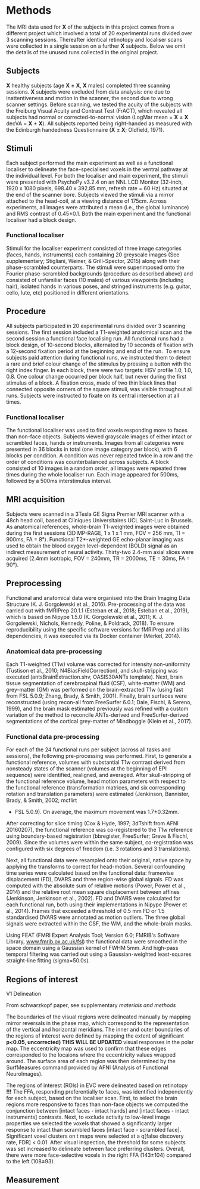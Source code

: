 # Methods
The MRI data used for **X** of the subjects in this project comes from a
different project which involved a total of 20 experimental runs divided over 3
scanning sessions. Thereafter identical retinotopy and localiser scans were
collected in a single session on a further **X** subjects. Below we omit the
details of the unused runs collected in the original project. 

## Subjects
**X** healthy subjects (age **X** ± **X**, **X** males) completed three
scanning sessions. **X** subjects were excluded from data analysis: one due to
inattentiveness and motion in the scanner, the second due to wrong scanner
settings. Before scanning, we tested the acuity of the subjects with the
Freiburg Visual Acuity and Contrast Test (FrACT), which revealed all subjects
had normal or corrected-to-normal vision (LogMar mean = **X** ± **X** decVA =
**X** ± **X**). All subjects reported being right-handed as measured with the
Edinburgh handedness Questionnaire (**X** ± **X**; Oldfield, 1971).

## Stimuli
Each subject performed the main experiment as well as a functional localiser to
delineate the face-specialised voxels in the ventral pathway at the individual
level. For both the localiser and main experiment, the stimuli were presented
with PsychoPy v3.2.4 on an NNL LCD Monitor (32-inch, 1920 x 1080 pixels, 698.40
x 392.85 mm, refresh rate = 60 Hz) situated at the end of the scanner bore.
Subjects viewed the stimuli via a mirror attached to the head-coil, at a
viewing distance of 175cm. Across experiments, all images were attributed a
mean (i.e., the global luminance) and RMS contrast of 0.45±0.1. Both the main
experiment and the functional localiser had a block design.

### Functional localiser
Stimuli for the localiser experiment consisted of three image categories
(faces, hands, instruments) each containing 20 greyscale images (See
supplementary; Stigliani, Weiner, & Grill-Spector, 2015) along with their
phase-scrambled counterparts. The stimuli were superimposed onto the Fourier
phase-scrambled backgrounds (procedure as described above) and consisted of
unfamiliar faces (10 males) of various viewpoints (including hair), isolated
hands in various poses, and stringed instruments (e.g. guitar, cello, lute,
etc) positioned in different orientations.


## Procedure
All subjects participated in 20 experimental runs divided over 3 scanning
sessions. The first session included a T1-weighted anatomical scan and the
second session a functional face localising run. All functional runs had a
block design, of 10-second blocks, alternated by 10 seconds of fixation with a
12-second fixation period at the beginning and end of the run. 
To ensure subjects paid attention during functional runs, we instructed them to
detect a rare and brief colour change of the stimulus by pressing a button with
the right index finger. In each block, there were two targets: HSV profile 1.0,
1.0, 0.8. One colour change occurred per block half, but never during the first
stimulus of a block. A fixation cross, made of two thin black lines that
connected opposite corners of the square stimuli, was visible throughout all
runs. Subjects were instructed to fixate on its central intersection at all
times.

### Functional localiser
The functional localiser was used to find voxels responding more to faces than
non-face objects. Subjects viewed grayscale images of either intact or
scrambled faces, hands or instruments. Images from all categories were
presented in 36 blocks in total (one image category per block), with 6 blocks
per condition. A condition was never repeated twice in a row and the order of
conditions was counterbalanced across subjects. A block consisted of 10 images
in a random order, all images were repeated three times during the whole
localiser run. Each image appeared for 500ms, followed by a 500ms interstimulus
interval. 

## MRI acquisition
Subjects were scanned in a 3Tesla GE Signa Premier MRI scanner with a 48ch head
coil, based at Cliniques Universitaires UCL Saint-Luc in Brussels. As
anatomical references, whole-brain T1-weighted images were obtained during the
first sessions (3D MP-RAGE, 1 x 1 x 1 mm, FOV = 256 mm, TI = 900ms, FA = 8°).
Functional T2\*-weighted GE echo-planar imaging was used to obtain the blood
oxygen level-dependent (BOLD) signal as an indirect measurement of neural
activity. Thirty-two 2.4-mm axial slices were acquired (2.4mm isotropic, FOV =
240mm, TR = 2000ms, TE = 30ms, FA = 90°).

## Preprocessing
Functional and anatomical data were organised into the Brain Imaging Data
Structure (K. J. Gorgolewski et al., 2016). Pre-processing of the data was
carried out with fMRIPrep 20.1.1 (Esteban et al., 2018; Esteban et al., 2019),
which is based on Nipype 1.5.0 (K. Gorgolewski et al., 2011; K. J. Gorgolewski,
Nichols, Kennedy, Poline, & Poldrack, 2018). To ensure reproducibility using
the specific software versions for fMRIPrep and all its dependencies, it was
executed via its Docker container (Merkel, 2014). 

### Anatomical data pre-processing 
Each T1-weighted (T1w) volume was corrected for intensity non-uniformity
(Tustison et al., 2010; N4BiasFieldCorrection), and skull-stripping was
executed (antsBrainExtraction.shv, OASIS30ANTs template). Next, brain tissue
segmentation of cerebrospinal fluid (CSF), white-matter (WM) and grey-matter
(GM) was performed on the brain-extracted T1w (using fast from FSL 5.0.9;
Zhang, Brady, & Smith, 2001). Finally, brain surfaces were reconstructed (using
recon-all from FreeSurfer 6.0.1; Dale, Fischl, & Sereno, 1999), and the brain
mask estimated previously was refined with a custom variation of the method to
reconcile ANTs-derived and FreeSurfer-derived segmentations of the cortical
grey-matter of Mindboggle (Klein et al., 2017).

### Functional data pre-processing 
For each of the 24 functional runs per subject (across all tasks and sessions),
the following pre-processing was performed. First, to generate a functional
reference, volumes with substantial T1w contrast derived from nonsteady states
of the scanner (volumes at the beginning of EPI sequence) were identified,
realigned, and averaged. After skull-stripping of the functional reference
volume, head motion parameters with respect to the functional reference
(transformation matrices, and six corresponding rotation and translation
parameters) were estimated (Jenkinson, Bannister, Brady, & Smith, 2002; mcflirt
- FSL 5.0.9). On average, the maximum movement was 1.7±0.32mm.

After correcting for slice timing (Cox & Hyde, 1997; 3dTshift from AFNI
20160207), the functional reference was co-registered to the T1w reference
using boundary-based registration (bbregister, FreeSurfer; Greve & Fischl,
2009). Since the volumes were within the same subject, co-registration was
configured with six degrees of freedom (i.e. 3 rotations and 3 translations).

Next, all functional data were resampled onto their original, native space by
applying the transforms to correct for head-motion. Several confounding time
series were calculated based on the functional data: framewise displacement
(FD), DVARS and three region-wise global signals. FD was computed with the
absolute sum of relative motions (Power, Power et al., 2014) and the relative
root mean square displacement between affines (Jenkinson, Jenkinson et al.,
2002). FD and DVARS were calculated for each functional run, both using their
implementations in Nipype (Power et al., 2014). Frames that exceeded a
threshold of 0.5 mm FD or 1.5 standardised DVARS were annotated as motion
outliers. The three global signals were extracted within the CSF, the WM, and
the whole-brain masks.

Using FEAT (FMRI Expert Analysis Tool; Version 6.0; FMRIB's Software Library,
www.fmrib.ox.ac.uk/fsl) the functional data were smoothed in the space domain
using a Gaussian kernel of FWHM 5mm. And high-pass temporal filtering was
carried out using a Gaussian-weighted least-squares straight-line fitting
(sigma=50.0s).

## Regions of interest
V1 Delineation

From schwarzkopf paper, see supplementary *materials and methods*


The boundaries of the visual regions were delineated manually by mapping mirror
reversals in the phase map, which correspond to the representation of the
vertical and horizontal meridians. The inner and outer boundaries of the
regions of interest were defined by mapping the extent of significant **p<0.05,
uncorrected) THIS WILL BE UPDATED** visual responses in the polar map. The
eccentricity map was used to confirm that these edges corresponded to the
locaions where the eccentricity values wrapped around. The surface area of each
region was then determined by the SurfMeasures command provided by AFNI
(Analysis of Functional NeuroImages).

The regions of interest (ROIs) in EVC were delineated based on retinotopy
**!!!** The FFA, responding preferentially to faces, was identified
independently for each subject, based on the localiser scan. First, to select
the brain regions more responsive to faces than non-face objects we computed
the conjunction between [intact faces - intact hands] and [intact faces -
intact instruments] contrasts. Next, to exclude activity to low-level image
properties we selected the voxels that showed a significantly larger response
to intact than scrambled faces [intact face - scrambled face]. Significant
voxel clusters on t maps were selected at a q[false discovery rate, FDR] <
0.01. After visual inspection, the threshold for some subjects was set
increased to delineate between face preferring clusters. Overall, there were
more face-selective voxels in the right FFA (143±104) compared to the left
(108±93). 


## Measurement
